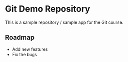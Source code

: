# Git Demo Repository
This is a sample repository / sample app for the Git course.

## Roadmap
* Add new features
* Fix the bugs
